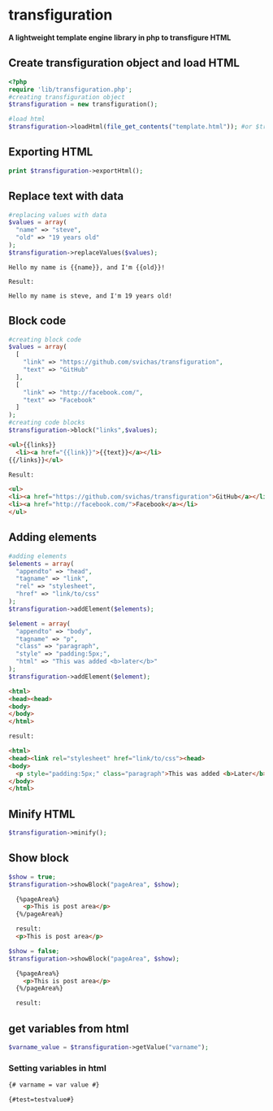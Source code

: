 # transfiguration
**A lightweight template engine library in php to transfigure HTML**

## Create transfiguration object and load HTML

```php
<?php
require 'lib/transfiguration.php';
#creating transfiguration object
$transfiguration = new transfiguration();

#load html
$transfiguration->loadHtml(file_get_contents("template.html")); #or $transfiguration = new transfiguration(file_get_contents("template.html"));
```

## Exporting HTML

```php
print $transfiguration->exportHtml();
```

## Replace text with data

```php
#replacing values with data
$values = array(
  "name" => "steve",
  "old" => "19 years old"
);
$transfiguration->replaceValues($values);
```

```
Hello my name is {{name}}, and I'm {{old}}!

Result:

Hello my name is steve, and I'm 19 years old!
```


## Block code

```php
#creating block code
$values = array(
  [
    "link" => "https://github.com/svichas/transfiguration",
    "text" => "GitHub"
  ],
  [
    "link" => "http://facebook.com/",
    "text" => "Facebook"
  ]
);
#creating code blocks
$transfiguration->block("links",$values);
```

```html
<ul>{{links}}
  <li><a href="{{link}}">{{text}}</a></li>
{{/links}}</ul>

Result:

<ul>
<li><a href="https://github.com/svichas/transfiguration">GitHub</a></li>
<li><a href="http://facebook.com/">Facebook</a></li>
</ul>
```

## Adding elements

```php
#adding elements
$elements = array(
  "appendto" => "head",
  "tagname" => "link",
  "rel" => "stylesheet",
  "href" => "link/to/css"
);
$transfiguration->addElement($elements);

$element = array(
  "appendto" => "body",
  "tagname" => "p",
  "class" => "paragraph",
  "style" => "padding:5px;",
  "html" => "This was added <b>later</b>"
);
$transfiguration->addElement($element);
```

```html
<html>
<head><head>
<body>
</body>
</html>

result:

<html>
<head><link rel="stylesheet" href="link/to/css"><head>
<body>
  <p style="padding:5px;" class="paragraph">This was added <b>Later</b></p>
</body>
</html>
```

## Minify HTML

```php
$transfiguration->minify();
```

## Show block

```php
$show = true;
$transfiguration->showBlock("pageArea", $show);
```
```html
  {%pageArea%}
    <p>This is post area</p>
  {%/pageArea%}

  result:
  <p>This is post area</p>
```
```php
$show = false;
$transfiguration->showBlock("pageArea", $show);
```
```html
  {%pageArea%}
    <p>This is post area</p>
  {%/pageArea%}

  result:

```

## get variables from html

```php
$varname_value = $transfiguration->getValue("varname");
```

### Setting variables in html
```html
{# varname = var value #}

{#test=testvalue#}
```
